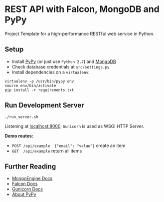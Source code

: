 # REST API with Falcon, MongoDB and PyPy

Project Template for a high-performance RESTful web service in Python.


## Setup

* Install [PyPy](http://pypy.org/) (or just use `Python 2.7`) and [MongoDB](https://www.mongodb.com/)
* Check database credentials at `src/settings.py`
* Install dependencies on a `virtualenv`:

```
virtualenv -p /usr/bin/pypy env
source env/bin/activate
pip install -r requirements.txt
```


## Run Development Server

```
./run_server.sh
```
Listening at [localhost:8000](http://localhost:8000). `Gunicorn` is used as WSGI HTTP Server.

**Demo routes:**

* `POST /api/example  {"email": "value"}` create an item
* `GET  /api/example` return all items


## Further Reading

* [MongoEngine Docs](http://docs.mongoengine.org/)
* [Falcon Docs](https://falcon.readthedocs.io/en/stable/)
* [Gunicorn Docs](http://docs.gunicorn.org/en/stable/)
* [About PyPy](http://pypy.org/features.html)
